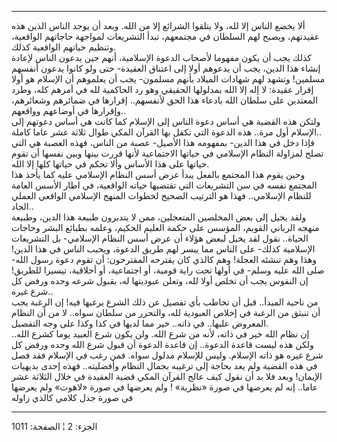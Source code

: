 ------------------------------------------------------------------------

ألا يخضع الناس إلا لله، ولا يتلقوا الشرائع إلا من الله. وبعد أن يوجد
الناس الذين هذه عقيدتهم، ويصبح لهم السلطان في مجتمعهم، تبدأ التشريعات
لمواجهة حاجاتهم الواقعية، وتنظيم حياتهم الواقعية كذلك.  
كذلك يجب أن يكون مفهوما لأصحاب الدعوة الإسلامية، أنهم حين يدعون الناس
لإعادة إنشاء هذا الدين، يجب أن يدعوهم أولا إلى اعتناق العقيدة- حتى ولو
كانوا يدعون أنفسهم مسلمين! وتشهد لهم شهادات الميلاد بأنهم مسلمون- يجب أن
يعلموهم أن الإسلام هو أولا إقرار عقيدة: لا إله إلا الله بمدلولها الحقيقي
وهو رد الحاكمية لله في أمرهم كله، وطرد المعتدين على سلطان الله بادعاء
هذا الحق لأنفسهم.. إقرارها في ضمائرهم وشعائرهم، وإقرارها في أوضاعهم
وواقعهم..  
ولتكن هذه القضية هي أساس دعوة الناس إلى الإسلام كما كانت هي أساس دعوتهم
إلى الإسلام أول مرة.. هذه الدعوة التي تكفل بها القرآن المكي طوال ثلاثة
عشر عاما كاملة..  
فإذا دخل في هذا الدين- بمفهومه هذا الأصيل- عصبة من الناس، فهذه العصبة هي
التي تصلح لمزاولة النظام الإسلامي في حياتها الاجتماعية لأنها قررت بينها
وبين نفسها أن تقوم حياتها على هذا الأساس وألا تحكم في حياتها كلها إلا
الله.  
وحين يقوم هذا المجتمع بالفعل يبدأ عرض أسس النظام الإسلامي عليه كما يأخذ
هذا المجتمع نفسه في سن التشريعات التي تقتضيها حياته الواقعية، في اطار
الأسس العامة للنظام الإسلامي.. فهذا هو الترتيب الصحيح لخطوات المنهج
الإسلامي الواقعي العملي الجاد..  
ولقد يخيل إلى بعض المخلصين المتعجلين، ممن لا يتدبرون طبيعة هذا الدين،
وطبيعة منهجه الرباني القويم، المؤسس على حكمة العليم الحكيم، وعلمه بطبائع
البشر وحاجات الحياة.. نقول لقد يخيل لبعض هؤلاء أن عرض أسس النظام
الإسلامي- بل التشريعات الإسلامية كذلك- على الناس مما ييسر لهم طريق
الدعوة، ويحبب الناس في هذا الدين! وهذا وهم تنشئه العجلة! وهم كالذي كان
يقترحه المقترحون: أن تقوم دعوة رسول الله- صلى الله عليه وسلم- في أولها
تحت راية قومية، أو اجتماعية، أو أخلاقية، تيسيرا للطريق! إن النفوس يجب أن
تخلص أولا لله، وتعلن عبوديتها له، بقبول شرعه وحده ورفض كل شرع غيره..  
من ناحية المبدأ.. قبل أن تخاطب بأي تفصيل عن ذلك الشرع يرغبها فيه! إن
الرغبة يجب أن تنبثق من الرغبة في إخلاص العبودية لله، والتحرر من سلطان
سواه.. لا من أن النظام المعروض عليها.. في ذاته.. خير مما لديها في كذا
وكذا على وجه التفصيل.  
إن نظام الله خير في ذاته، لأنه من شرع الله. ولن يكون شرع العبيد يوما
كشرع الله.. ولكن هذه ليست قاعدة الدعوة.. إن قاعدة الدعوة أن قبول شرع
الله وحده ورفض كل شرع غيره هو ذاته الإسلام. وليس للإسلام مدلول سواه. فمن
رغب في الإسلام فقد فصل في هذه القضية ولم يعد بحاجة إلى ترغيبه بجمال
النظام وأفضليته.. فهذه إحدى بديهيات الإيمان! وبعد فلا بد أن نقول كيف
عالج القرآن المكي قضية العقيدة في خلال الثلاثة عشر عاما.. إنه لم يعرضها
في صورة «نظرية» ! ولم يعرضها في صورة «لاهوت» ولم يعرضها في صورة جدل
كلامي كالذي زاوله

------------------------------------------------------------------------

الجزء: 2 ¦ الصفحة: 1011
